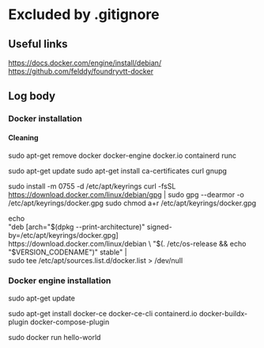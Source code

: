 # Excluded by .gitignore

## Useful links
https://docs.docker.com/engine/install/debian/
https://github.com/felddy/foundryvtt-docker


## Log body

### Docker installation
#### Cleaning
sudo apt-get remove docker docker-engine docker.io containerd runc

sudo apt-get update
sudo apt-get install ca-certificates curl gnupg

sudo install -m 0755 -d /etc/apt/keyrings
curl -fsSL https://download.docker.com/linux/debian/gpg | sudo gpg --dearmor -o /etc/apt/keyrings/docker.gpg
sudo chmod a+r /etc/apt/keyrings/docker.gpg

echo \
  "deb [arch="$(dpkg --print-architecture)" signed-by=/etc/apt/keyrings/docker.gpg] https://download.docker.com/linux/debian \
  "$(. /etc/os-release && echo "$VERSION_CODENAME")" stable" | \
  sudo tee /etc/apt/sources.list.d/docker.list > /dev/null

### Docker engine installation
sudo apt-get update

sudo apt-get install docker-ce docker-ce-cli containerd.io docker-buildx-plugin docker-compose-plugin

sudo docker run hello-world

